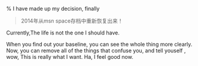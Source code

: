 % I have made up my decision, finally

> 2014年从msn space存档中重新恢复出来！

Currently,The life is not the one I should have.

When you find out your baseline, you can see the whole thing more clearly. Now, you can remove all of the things that confuse you, and tell youself , wow, This is really what I want. Ha, I feel good now.